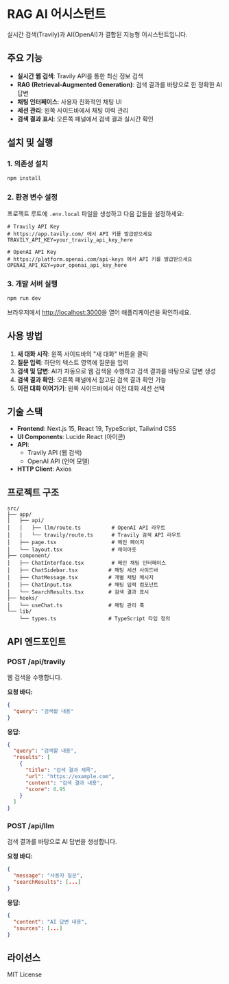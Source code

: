 # RAG AI 어시스턴트

실시간 검색(Travily)과 AI(OpenAI)가 결합된 지능형 어시스턴트입니다.

## 주요 기능

- **실시간 웹 검색**: Travily API를 통한 최신 정보 검색
- **RAG (Retrieval-Augmented Generation)**: 검색 결과를 바탕으로 한 정확한 AI 답변
- **채팅 인터페이스**: 사용자 친화적인 채팅 UI
- **세션 관리**: 왼쪽 사이드바에서 채팅 이력 관리
- **검색 결과 표시**: 오른쪽 패널에서 검색 결과 실시간 확인

## 설치 및 실행

### 1. 의존성 설치

```bash
npm install
```

### 2. 환경 변수 설정

프로젝트 루트에 `.env.local` 파일을 생성하고 다음 값들을 설정하세요:

```env
# Travily API Key
# https://app.tavily.com/ 에서 API 키를 발급받으세요
TRAVILY_API_KEY=your_travily_api_key_here

# OpenAI API Key
# https://platform.openai.com/api-keys 에서 API 키를 발급받으세요
OPENAI_API_KEY=your_openai_api_key_here
```

### 3. 개발 서버 실행

```bash
npm run dev
```

브라우저에서 [http://localhost:3000](http://localhost:3000)을 열어 애플리케이션을 확인하세요.

## 사용 방법

1. **새 대화 시작**: 왼쪽 사이드바의 "새 대화" 버튼을 클릭
2. **질문 입력**: 하단의 텍스트 영역에 질문을 입력
3. **검색 및 답변**: AI가 자동으로 웹 검색을 수행하고 검색 결과를 바탕으로 답변 생성
4. **검색 결과 확인**: 오른쪽 패널에서 참고된 검색 결과 확인 가능
5. **이전 대화 이어가기**: 왼쪽 사이드바에서 이전 대화 세션 선택

## 기술 스택

- **Frontend**: Next.js 15, React 19, TypeScript, Tailwind CSS
- **UI Components**: Lucide React (아이콘)
- **API**:
  - Travily API (웹 검색)
  - OpenAI API (언어 모델)
- **HTTP Client**: Axios

## 프로젝트 구조

```
src/
├── app/
│   ├── api/
│   │   ├── llm/route.ts          # OpenAI API 라우트
│   │   └── travily/route.ts      # Travily 검색 API 라우트
│   ├── page.tsx                  # 메인 페이지
│   └── layout.tsx                # 레이아웃
├── component/
│   ├── ChatInterface.tsx         # 메인 채팅 인터페이스
│   ├── ChatSidebar.tsx          # 채팅 세션 사이드바
│   ├── ChatMessage.tsx          # 개별 채팅 메시지
│   ├── ChatInput.tsx            # 채팅 입력 컴포넌트
│   └── SearchResults.tsx        # 검색 결과 표시
├── hooks/
│   └── useChat.ts               # 채팅 관리 훅
└── lib/
    └── types.ts                 # TypeScript 타입 정의
```

## API 엔드포인트

### POST /api/travily

웹 검색을 수행합니다.

**요청 바디:**

```json
{
  "query": "검색할 내용"
}
```

**응답:**

```json
{
  "query": "검색할 내용",
  "results": [
    {
      "title": "검색 결과 제목",
      "url": "https://example.com",
      "content": "검색 결과 내용",
      "score": 0.95
    }
  ]
}
```

### POST /api/llm

검색 결과를 바탕으로 AI 답변을 생성합니다.

**요청 바디:**

```json
{
  "message": "사용자 질문",
  "searchResults": [...]
}
```

**응답:**

```json
{
  "content": "AI 답변 내용",
  "sources": [...]
}
```

## 라이선스

MIT License
